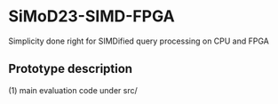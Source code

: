 # SiMoD23-SIMD-FPGA
Simplicity done right for SIMDified query processing on CPU and FPGA

## Prototype description

(1) main evaluation code under src/
